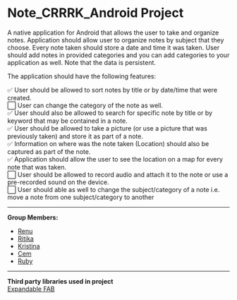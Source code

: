 # Note_CRRRK_Android Project

A native application for Android that allows the user to take and organize notes. Application should allow user to organize notes by subject that they choose. Every note taken should store a date and time it was taken. User should add notes in provided categories and you can add categories to your application as well. Note that the data is persistent.  

The application should have the following features:  

:white_check_mark: User should be allowed to sort notes by title or by date/time that were created.  
:white_large_square: User can change the category of the note as well.  
:white_check_mark: User should also be allowed to search for specific note by title or by keyword that may be contained in a note.  
:white_check_mark: User should be allowed to take a picture (or use a picture that was previously taken) and store it as part of a note.  
:white_check_mark: Information on where was the note taken (Location) should also be captured as part of the note.  
:white_check_mark: Application should allow the user to see the location on a map for every note that was taken.  
:white_large_square: User should be allowed to record audio and attach it to the note or use a pre-recorded sound on the device.  
:white_large_square: User should able as well to change the subject/category of a note i.e. move a note from one subject/category to another

---
**Group Members:**  
- [Renu](https://github.com/Renu11111)
- [Ritika](https://github.com/RainaRiti)
- [Kristina](https://github.com/kristina807287)
- [Cem](https://github.com/cemsafa)
- [Ruby](https://github.com/ruby2014)

---
**Third party libraries used in project**  
[Expandable FAB](https://github.com/nambicompany/expandable-fab)
